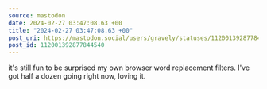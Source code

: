 ```yaml
---
source: mastodon
date: 2024-02-27 03:47:08.63 +00
title: "2024-02-27 03:47:08.63 +00"
post_uri: https://mastodon.social/users/gravely/statuses/112001392877844540
post_id: 112001392877844540
---
```

it's still fun to be surprised my own browser word replacement filters. I've got half a dozen going right now, loving it.


